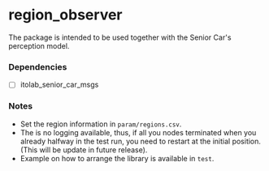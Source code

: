 # region_observer

The package is intended to be used together with the Senior Car's perception model.

### Dependencies
- [ ] itolab_senior_car_msgs

### Notes

- Set the region information in `param/regions.csv`.
- The is no logging available, thus, if all you nodes terminated when you already halfway in the test run, you need to restart at the initial position. (This will be update in future release).
- Example on how to arrange the library is available in `test`.
